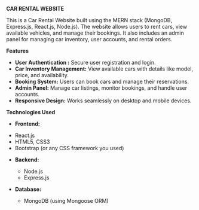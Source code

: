**CAR RENTAL WEBSITE**

This is a Car Rental Website built using the MERN stack (MongoDB, Express.js, React.js, Node.js). The website allows users to rent cars, view available vehicles, and manage their bookings. It also includes an admin panel for managing car inventory, user accounts, and rental orders.

**Features**
- **User Authentication :** Secure user registration and login.
- **Car Inventory Management:** View available cars with details like model, price, and availability.
- **Booking System:** Users can book cars and manage their reservations.
- **Admin Panel:** Manage car listings, monitor bookings, and handle user accounts.
- **Responsive Design:** Works seamlessly on desktop and mobile devices.
  
**Technologies Used**
- **Frontend:**

 + React.js
 + HTML5, CSS3
 + Bootstrap (or any CSS framework you used)
- **Backend:**

   + Node.js
   + Express.js
- **Database:**

    + MongoDB (using Mongoose ORM)
